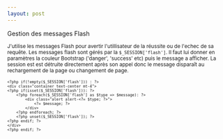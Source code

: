 ```yaml
---
layout: post
---
```


Gestion des messages Flash

<small>J'utilise les messages Flash pour avertir l'utillisateur de la réussite ou de l'echec de sa requête.
Les messages flash sont gérés par la `$_SESSION['flash']`.
Il faut lui donner en paramètres la couleur Bootstrap ('danger', 'success' etc) puis le message a afficher.
La session est est détruite directement après son appel donc le message disparaît au rechargement de la page ou changement de page.</small>
<small style="font-size: 10px!important;">
```
<?php if(!empty($_SESSION['flash'])) : ?>
<div class="container text-center mt-4">
<?php if(isset($_SESSION['flash'])): ?>
    <?php foreach($_SESSION['flash'] as $type => $message): ?>
        <div class="alert alert-<?= $type; ?>">
            <?= $message; ?>
        </div>
    <?php endforeach; ?>
    <?php unset($_SESSION['flash']); ?>
<?php endif; ?>
</div>
<?php endif; ?>
```
